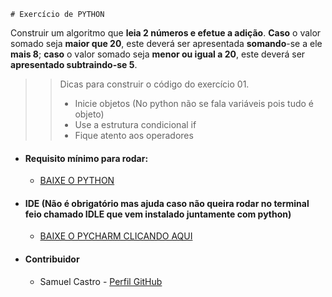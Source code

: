     # Exercício de PYTHON

Construir um algoritmo que **leia 2 números e efetue a adição**. **Caso** o valor somado seja **maior que 20**, este deverá ser apresentada **somando**-se a ele **mais 8**; **caso** o valor somado seja **menor ou igual a 20**, este deverá ser **apresentado subtraindo-se 5**.

>> Dicas para construir o código do exercício 01.
>> * Inicie objetos (No python não se fala variáveis pois tudo é objeto)
>> * Use a estrutura condicional if
>> * Fique atento aos operadores

- #### Requisito mínimo para rodar:
    -   [BAIXE O PYTHON](https://www.python.org/)

- #### IDE (Não é obrigatório mas ajuda caso não queira rodar no terminal feio chamado IDLE que vem instalado juntamente com python)
    -   [BAIXE O PYCHARM CLICANDO AQUI](https://www.jetbrains.com/pycharm/)

- #### Contribuidor
    -   Samuel Castro - [Perfil GitHub](https://github.com/samuelxcastro)